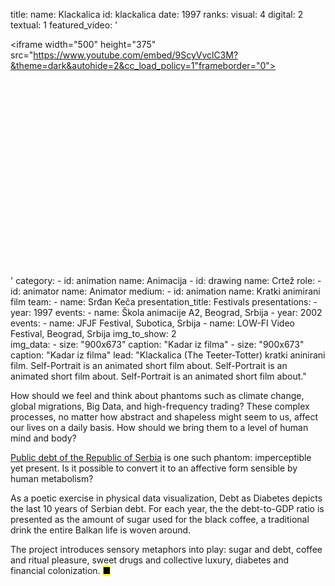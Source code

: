 title: 
    name: Klackalica
id: klackalica
date: 1997
ranks:
    visual: 4
    digital: 2
    textual: 1
featured_video: '<style>.codegena{position:relative;width:100%;height:0;padding-bottom:75%;}.codegena iframe{position:absolute;top:0;left:0;width:100%;height:100%;}</style><div class="codegena"><iframe width="500" height="375" src="https://www.youtube.com/embed/9ScyVvclC3M?&theme=dark&autohide=2&cc_load_policy=1"frameborder="0"></iframe></div>'
category: 
    - id: animation
      name: Animacija
    - id: drawing
      name: Crtež
role:
    - id: animator
      name: Animator
medium:
    - id: animation
      name: Kratki animirani film
team:
    - name: Srđan Keča
presentation_title: Festivals
presentations:
    - year: 1997
      events:
        - name: Škola animacije A2, Beograd, Srbija
    - year: 2002
      events:
        - name: JFJF Festival, Subotica, Srbija
        - name: LOW-FI Video Festival, Beograd, Srbija
img_to_show: 2       
img_data:
    - size: "900x673"
      caption: "Kadar iz filma"
    - size: "900x673"
      caption: "Kadar iz filma"
lead: "Klackalica (The Teeter-Totter) kratki aninirani film. Self-Portrait is an animated short film about. Self-Portrait is an animated short film about. Self-Portrait is an animated short film about."

How should we feel and think about phantoms such as climate change, global migrations, Big Data, and high-frequency trading? These complex processes, no matter how abstract and shapeless might seem to us, affect our lives on a daily basis. How should we bring them to a level of human mind and body?  

<a href='http://www.javnidug.gov.rs/eng/default.asp' target="_blank">Public debt of the Republic of Serbia</a> is one such phantom: imperceptible yet present. Is it possible to convert it to an affective form sensible by human metabolism? 

As a poetic exercise in physical data visualization, Debt as Diabetes depicts the last 10 years of Serbian debt. For each year, the the debt-to-GDP ratio is presented as the amount of sugar used for the black coffee, a traditional drink the entire Balkan life is woven around. 

The project introduces sensory metaphors into play: sugar and debt, coffee and ritual pleasure, sweet drugs and collective luxury, diabetes and financial colonization. <mark>&#9632;</mark>